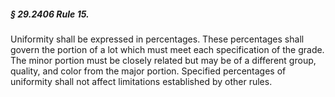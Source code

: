 ##### § 29.2406 Rule 15. #####

Uniformity shall be expressed in percentages. These percentages shall govern the portion of a lot which must meet each specification of the grade. The minor portion must be closely related but may be of a different group, quality, and color from the major portion. Specified percentages of uniformity shall not affect limitations established by other rules.